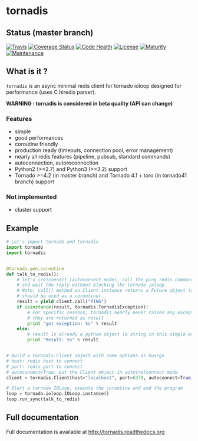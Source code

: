 # tornadis

## Status (master branch)

[![Travis](https://img.shields.io/travis/thefab/tornadis.svg)](https://travis-ci.org/thefab/tornadis)
[![Coverage Status](https://coveralls.io/repos/thefab/tornadis/badge.png)](https://coveralls.io/r/thefab/tornadis)
[![Code Health](https://landscape.io/github/thefab/tornadis/master/landscape.png)](https://landscape.io/github/thefab/tornadis/master)
[![License](https://img.shields.io/badge/license-MIT-blue.svg)](https://github.com/thefab/docker-centos-opinionated/blob/master/LICENSE)
[![Maturity](https://img.shields.io/badge/maturity-beta-yellow.svg)](https://github.com/thefab/docker-centos-opinionated)
[![Maintenance](https://img.shields.io/maintenance/yes/2018.svg)](https://github.com/thefab)

## What is it ?

`tornadis` is an async minimal redis client for tornado ioloop designed for performance (uses C hiredis parser).

**WARNING : tornadis is considered in beta quality (API can change)**

### Features

- simple
- good performances
- coroutine friendly
- production ready (timeouts, connection pool, error management)
- nearly all redis features (pipeline, pubsub, standard commands)
- autoconnection, autoreconnection
- Python2 (>=2.7) and Python3 (>=3.2) support
- Tornado >=4.2 (in master branch) and Tornado 4.1 + toro (in tornado41 branch) support

### Not implemented

- cluster support

## Example

```python
# Let's import tornado and tornadis
import tornado
import tornadis


@tornado.gen.coroutine
def talk_to_redis():
    # let's (re)connect (autoconnect mode), call the ping redis command
    # and wait the reply without blocking the tornado ioloop
    # Note: call() method on Client instance returns a Future object (and
    # should be used as a coroutine).
    result = yield client.call("PING")
    if isinstance(result, tornadis.TornadisException):
        # For specific reasons, tornadis nearly never raises any exception
        # they are returned as result
        print "got exception: %s" % result
    else:
        # result is already a python object (a string in this simple example)
        print "Result: %s" % result


# Build a tornadis.Client object with some options as kwargs
# host: redis host to connect
# port: redis port to connect
# autoconnect=True: put the Client object in auto(re)connect mode
client = tornadis.Client(host="localhost", port=6379, autoconnect=True)

# Start a tornado IOLoop, execute the coroutine and end the program
loop = tornado.ioloop.IOLoop.instance()
loop.run_sync(talk_to_redis)
```

## Full documentation

Full documentation is available at http://tornadis.readthedocs.org

